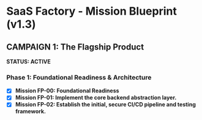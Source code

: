 # SaaS Factory - Mission Blueprint (v1.3)

## CAMPAIGN 1: The Flagship Product
**STATUS: ACTIVE**

### Phase 1: Foundational Readiness & Architecture
* [X] **Mission FP-00: Foundational Readiness**
* [X] **Mission FP-01: Implement the core backend abstraction layer.**
* [X] **Mission FP-02: Establish the initial, secure CI/CD pipeline and testing framework.**